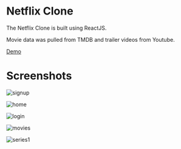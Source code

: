 # Netflix Clone

The Netflix Clone is built using ReactJS.

Movie data was pulled from TMDB and trailer videos from Youtube.

[Demo](https://drive.google.com/file/d/1oJ3zDqxXbgRrZNCCqSma8gUqhSEnSL_p/view?usp=sharing)

# Screenshots

![signup](https://user-images.githubusercontent.com/59161798/185215511-84f19f62-b3fc-4c5a-bc42-9b3d9e49f68a.png)

![home](https://user-images.githubusercontent.com/59161798/185215712-b03dc90f-1637-4944-a73b-2bd329e89229.png)

![login](https://user-images.githubusercontent.com/59161798/185215968-5e880107-8be8-43a5-bbdf-f6644b927d6f.png)

![movies](https://user-images.githubusercontent.com/59161798/185216162-b333889a-cf92-48f0-ad55-e74ffab7520d.png)

![series1](https://user-images.githubusercontent.com/59161798/185216305-d5402faf-98fc-4e88-b584-871430f875cb.png)
